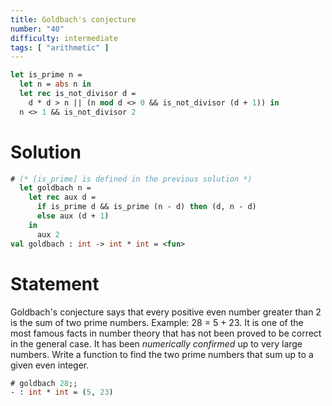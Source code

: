 ```yaml
---
title: Goldbach's conjecture
number: "40"
difficulty: intermediate
tags: [ "arithmetic" ]
---
```


```ocaml
let is_prime n =
  let n = abs n in
  let rec is_not_divisor d =
    d * d > n || (n mod d <> 0 && is_not_divisor (d + 1)) in
  n <> 1 && is_not_divisor 2
```

# Solution

```ocaml
# (* [is_prime] is defined in the previous solution *)
  let goldbach n =
    let rec aux d =
      if is_prime d && is_prime (n - d) then (d, n - d)
      else aux (d + 1)
    in
      aux 2
val goldbach : int -> int * int = <fun>
```

# Statement

Goldbach's conjecture says that every positive even number greater than
2 is the sum of two prime numbers. Example: 28 = 5 + 23. It is one of
the most famous facts in number theory that has not been proved to be
correct in the general case. It has been *numerically confirmed* up to
very large numbers. Write a function to find the two prime numbers that
sum up to a given even integer.

```ocaml
# goldbach 28;;
- : int * int = (5, 23)
```
